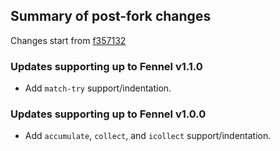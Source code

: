 ## Summary of post-fork changes

Changes start from [f357132](https://github.com/jaawerth/fennel.vim/commit/f357132315305665352c28c8f43bc9c7a8d74d84)

### Updates supporting up to Fennel v1.1.0

* Add `match-try` support/indentation.

### Updates supporting up to Fennel v1.0.0

* Add `accumulate`, `collect`, and `icollect` support/indentation.


